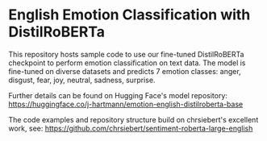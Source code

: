 # English Emotion Classification with DistilRoBERTa

This repository hosts sample code to use our fine-tuned DistilRoBERTa checkpoint to perform emotion classification on text data. The model is fine-tuned on diverse datasets and predicts 7 emotion classes: anger, disgust, fear, joy, neutral, sadness, surprise.

Further details can be found on Hugging Face's model repository: https://huggingface.co/j-hartmann/emotion-english-distilroberta-base

The code examples and repository structure build on chrsiebert's excellent work, see: https://github.com/chrsiebert/sentiment-roberta-large-english
